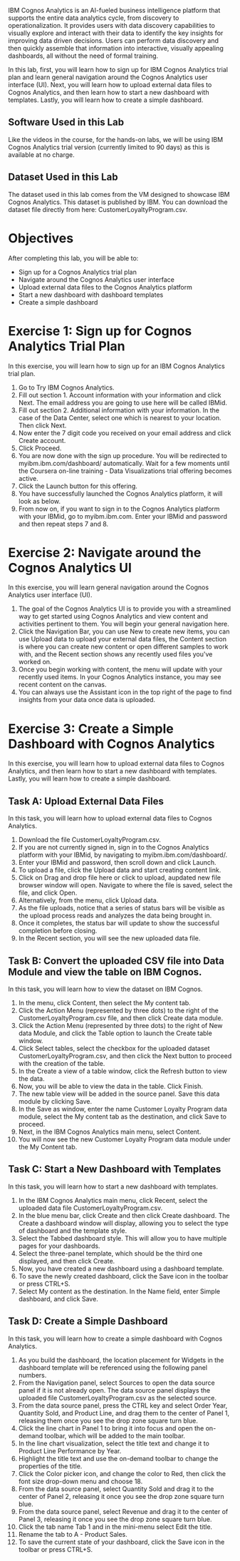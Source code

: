 IBM Cognos Analytics is an AI-fueled business intelligence platform that supports the entire data analytics cycle, from discovery to operationalization. It provides users with data discovery capabilities to visually explore and interact with their data to identify the key insights for improving data driven decisions. Users can perform data discovery and then quickly assemble that information into interactive, visually appealing dashboards, all without the need of formal training.

In this lab, first, you will learn how to sign up for IBM Cognos Analytics trial plan and learn general navigation around the Cognos Analytics user interface (UI). Next, you will learn how to upload external data files to Cognos Analytics, and then learn how to start a new dashboard with templates. Lastly, you will learn how to create a simple dashboard.

## Software Used in this Lab
Like the videos in the course, for the hands-on labs, we will be using IBM Cognos Analytics trial version (currently limited to 90 days) as this is available at no charge.

## Dataset Used in this Lab
The dataset used in this lab comes from the VM designed to showcase IBM Cognos Analytics. This dataset is published by IBM. You can download the dataset file directly from here: CustomerLoyaltyProgram.csv.

# Objectives
After completing this lab, you will be able to:
- Sign up for a Cognos Analytics trial plan
- Navigate around the Cognos Analytics user interface
- Upload external data files to the Cognos Analytics platform
- Start a new dashboard with dashboard templates
- Create a simple dashboard

# Exercise 1: Sign up for Cognos Analytics Trial Plan
In this exercise, you will learn how to sign up for an IBM Cognos Analytics trial plan.
1. Go to Try IBM Cognos Analytics.
2. Fill out section 1. Account information with your information and click Next. The email address you are going to use here will be called IBMid.
3. Fill out section 2. Additional information with your information. In the case of the Data Center, select one which is nearest to your location. Then click Next.
4. Now enter the 7 digit code you received on your email address and click Create account.
5. Click Proceed.
6. You are now done with the sign up procedure. You will be redirected to myibm.ibm.com/dashboard/ automatically. Wait for a few moments until the Coursera on-line training - Data Visualizations trial offering becomes active.
7. Click the Launch button for this offering.
8. You have successfully launched the Cognos Analytics platform, it will look as below.
9. From now on, if you want to sign in to the Cognos Analytics platform with your IBMid, go to myibm.ibm.com. Enter your IBMid and password and then repeat steps 7 and 8.

# Exercise 2: Navigate around the Cognos Analytics UI
In this exercise, you will learn general navigation around the Cognos Analytics user interface (UI).
1. The goal of the Cognos Analytics UI is to provide you with a streamlined way to get started using Cognos Analytics and view content and activities pertinent to them. You will begin your general navigation here.
2. Click the Navigation Bar, you can use New to create new items, you can use Upload data to upload your external data files, the Content section is where you can create new content or open different samples to work with, and the Recent section shows any recently used files you've worked on.
3. Once you begin working with content, the menu will update with your recently used items. In your Cognos Analytics instance, you may see recent content on the canvas.
4. You can always use the Assistant icon in the top right of the page to find insights from your data once data is uploaded.

# Exercise 3: Create a Simple Dashboard with Cognos Analytics
In this exercise, you will learn how to upload external data files to Cognos Analytics, and then learn how to start a new dashboard with templates. Lastly, you will learn how to create a simple dashboard.

## Task A: Upload External Data Files
In this task, you will learn how to upload external data files to Cognos Analytics.

1. Download the file CustomerLoyaltyProgram.csv.
2. If you are not currently signed in, sign in to the Cognos Analytics platform with your IBMid, by navigating to myibm.ibm.com/dashboard/.
3. Enter your IBMid and password, then scroll down and click Launch.
4. To upload a file, click the Upload data and start creating content link.
5. Click on Drag and drop file here or click to upload, aupdated new file browser window will open. Navigate to where the file is saved, select the file, and click Open.
6. Alternatively, from the menu, click Upload data.
7. As the file uploads, notice that a series of status bars will be visible as the upload process reads and analyzes the data being brought in.
8. Once it completes, the status bar will update to show the successful completion before closing.
9. In the Recent section, you will see the new uploaded data file.

## Task B: Convert the uploaded CSV file into Data Module and view the table on IBM Cognos.
In this task, you will learn how to view the dataset on IBM Cognos.

1. In the menu, click Content, then select the My content tab.
2. Click the Action Menu (represented by three dots) to the right of the CustomerLoyaltyProgram.csv file, and then click Create data module.
3. Click the Action Menu (represented by three dots) to the right of New data Module, and click the Table option to launch the Create table window.
4. Click Select tables, select the checkbox for the uploaded dataset CustomerLoyaltyProgram.csv, and then click the Next button to proceed with the creation of the table.
5. In the Create a view of a table window, click the Refresh button to view the data.
6. Now, you will be able to view the data in the table. Click Finish.
7. The new table view will be added in the source panel. Save this data module by clicking Save.
8. In the Save as window, enter the name Customer Loyalty Program data module, select the My content tab as the destination, and click Save to proceed.
9. Next, in the IBM Cognos Analytics main menu, select Content.
10. You will now see the new Customer Loyalty Program data module under the My Content tab.

## Task C: Start a New Dashboard with Templates
In this task, you will learn how to start a new dashboard with templates.

1. In the IBM Cognos Analytics main menu, click Recent, select the uploaded data file CustomerLoyaltyProgram.csv.
2. In the blue menu bar, click Create and then click Create dashboard.
The Create a dashboard window will display, allowing you to select the type of dashboard and the template style.
3. Select the Tabbed dashboard style. This will allow you to have multiple pages for your dashboards.
4. Select the three-panel template, which should be the third one displayed, and then click Create.
5. Now, you have created a new dashboard using a dashboard template.
6. To save the newly created dashboard, click the Save icon in the toolbar or press CTRL+S.
7. Select My content as the destination. In the Name field, enter Simple dashboard, and click Save.

## Task D: Create a Simple Dashboard
In this task, you will learn how to create a simple dashboard with Cognos Analytics.

1. As you build the dashboard, the location placement for Widgets in the dashboard template will be referenced using the following panel numbers.
2. From the Navigation panel, select Sources to open the data source panel if it is not already open. The data source panel displays the uploaded file CustomerLoyaltyProgram.csv as the selected source.
3. From the data source panel, press the CTRL key and select Order Year, Quantity Sold, and Product Line, and drag them to the center of Panel 1, releasing them once you see the drop zone square turn blue.
4. Click the line chart in Panel 1 to bring it into focus and open the on-demand toolbar, which will be added to the main toolbar.
5. In the line chart visualization, select the title text and change it to Product Line Performance by Year.
6. Highlight the title text and use the on-demand toolbar to change the properties of the title.
7. Click the Color picker icon, and change the color to Red, then click the font size drop-down menu and choose 18.
8. From the data source panel, select Quantity Sold and drag it to the center of Panel 2, releasing it once you see the drop zone square turn blue.
9. From the data source panel, select Revenue and drag it to the center of Panel 3, releasing it once you see the drop zone square turn blue.
10. Click the tab name Tab 1 and in the mini-menu select Edit the title.
11. Rename the tab to A - Product Sales.
12. To save the current state of your dashboard, click the Save icon in the toolbar or press CTRL+S.

